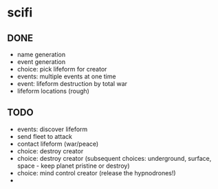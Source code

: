 # scifi

## DONE
* name generation
* event generation
* choice: pick lifeform for creator
* events: multiple events at one time
* event: lifeform destruction by total war
* lifeform locations (rough)

## TODO

* events: discover lifeform
* send fleet to attack
* contact lifeform (war/peace)
* choice: destroy creator
* choice: destroy creator (subsequent choices: underground, surface, space - keep planet pristine or destroy)
* choice: mind control creator (release the hypnodrones!)
*
